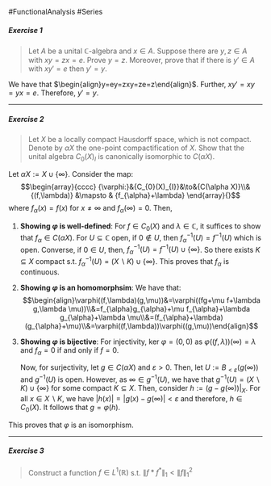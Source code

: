 #FunctionalAnalysis #Series 

##### Exercise 1
> Let $A$ be a unital $\mathbb{C}$-algebra and $x\in A$. Suppose there are $y,z\in A$ with $xy=zx=e$. Prove $y=z$. Moreover, prove that if there is $y'\in A$ with $xy'=e$ then $y'=y$.

We have that $\begin{align}y=ey=zxy=ze=z\end{align}$. Further, $xy'=xy=yx=e$. Therefore, $y'=y$.

---
##### Exercise 2
> Let $X$ be a locally compact Hausdorff space, which is not compact. Denote by $\alpha X$ the one-point compactification of $X$. Show that the unital algebra $C_{0}(X)_{I}$ is canonically isomorphic to $C(\alpha X)$.

Let $\alpha X:=X \cup \{ \infty \}$. Consider the map: $$\begin{array}{cccc} {\varphi:}&{C_{0}(X)_{I}}&\to&{C(\alpha X)}\\&{(f,\lambda)} &\mapsto & {f_{\alpha}+\lambda} \end{array}{}$$where $f_{\alpha}(x)=f(x)$ for $x\neq \infty$ and $f_{\alpha}(\infty)=0$. Then,
1. **Showing $\varphi$ is well-defined**:
	   For $f\in C_{0}(X)$ and $\lambda\in \mathbb{C}$, it suffices to show that $f_{\alpha}\in C(\alpha X)$. For $U\subseteq \mathbb{C}$ open, if $0\notin U$, then $f_{\alpha}^{-1}(U)=f^{-1}(U)$ which is open. Converse, if $0\in U$, then, $f^{-1}_{\alpha}(U)=f^{-1}(U)\cup \{ \infty \}$. So there exists $K\subseteq X$ compact s.t. $f^{-1}_{\alpha}(U)=(X \backslash K)\cup \{ \infty \}$. This proves that $f_{\alpha}$ is continuous.
2. **Showing $\varphi$ is an homomorphsim**:
	We have that: $$\begin{align}\varphi((f,\lambda)(g,\mu))&=\varphi((fg+\mu f+\lambda g,\lambda \mu))\\&=f_{\alpha}g_{\alpha}+\mu f_{\alpha}+\lambda g_{\alpha}+\lambda \mu\\&=(f_{\alpha}+\lambda)(g_{\alpha}+\mu)\\&=\varphi((f,\lambda))\varphi((g,\mu))\end{align}$$
3. **Showing $\varphi$ is bijective**:
	For injectivity, $\text{ker }\varphi=(0,0)$ as $\varphi((f,\lambda))(\infty)=\lambda$ and $f_{\alpha}=0$ if and only if $f=0$. 
	
	Now, for surjectivity, let $g\in C(\alpha X)$ and $\varepsilon>0$. Then, let $U:=B_{<\varepsilon}(g(\infty))$ and $g^{-1}(U)$ is open. However, as $\infty\in g^{-1}(U)$, we have that $g^{-1}(U)=(X \backslash K)\cup \{ \infty \}$ for some compact $K\subseteq X$. Then, consider $h:=(g-g(\infty))|_{X}$. For all $x\in X \backslash K$,  we have $\left| h(x) \right|=\left| g(x)-g(\infty) \right|<\varepsilon$ and therefore, $h\in C_{0}(X)$. It follows that $g=\varphi(h)$. 

This proves that $\varphi$ is an isomorphism.

---
##### Exercise 3
> Construct a function $f\in L^1(\mathbb{R})$ s.t. $\left\| f*f^{*} \right\|_{1}<\left\| f \right\|^2_{1}$